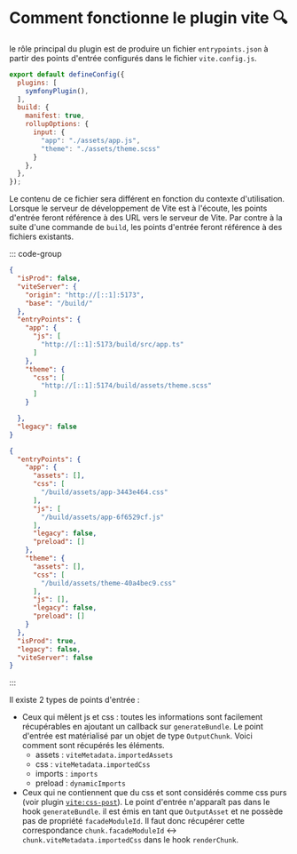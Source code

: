 # Comment fonctionne le plugin vite 🔍

le rôle principal du plugin est de produire un fichier `entrypoints.json` à partir des points d'entrée configurés dans le fichier `vite.config.js`.

```js
export default defineConfig({
  plugins: [
    symfonyPlugin(),
  ],
  build: {
    manifest: true,
    rollupOptions: {
      input: {
        "app": "./assets/app.js",
        "theme": "./assets/theme.scss"
      }
    },
  },
});
```

Le contenu de ce fichier sera différent en fonction du contexte d'utilisation. Lorsque le serveur de développement de Vite est à l'écoute, les points d'entrée feront référence à des URL vers le serveur de Vite. Par contre à la suite d'une commande de `build`, les points d'entrée feront référence à des fichiers existants.

::: code-group
```json [entrypoints.json (dev)]
{
  "isProd": false,
  "viteServer": {
    "origin": "http://[::1]:5173",
    "base": "/build/"
  },
  "entryPoints": {
    "app": {
      "js": [
        "http://[::1]:5173/build/src/app.ts"
      ]
    },
    "theme": {
      "css": [
        "http://[::1]:5174/build/assets/theme.scss"
      ]
    }

  },
  "legacy": false
}
```
```json [entrypoints.json (prod)]
{
  "entryPoints": {
    "app": {
      "assets": [],
      "css": [
        "/build/assets/app-3443e464.css"
      ],
      "js": [
        "/build/assets/app-6f6529cf.js"
      ],
      "legacy": false,
      "preload": []
    },
    "theme": {
      "assets": [],
      "css": [
        "/build/assets/theme-40a4bec9.css"
      ],
      "js": [],
      "legacy": false,
      "preload": []
    }
  },
  "isProd": true,
  "legacy": false,
  "viteServer": false
}
```
:::

Il existe 2 types de points d'entrée :
- Ceux qui mêlent js et css : toutes les informations sont facilement récupérables en ajoutant un callback sur `generateBundle`.
  Le point d'entrée est matérialisé par un objet de type `OutputChunk`. Voici comment sont récupérés les éléments.
  - assets : `viteMetadata.importedAssets`
  - css : `viteMetadata.importedCss`
  - imports : `imports`
  - preload : `dynamicImports`
- Ceux qui ne contiennent que du css et sont considérés comme css purs (voir plugin [`vite:css-post`](https://github.com/vitejs/vite/blob/main/packages/vite/src/node/plugins/css.ts)). Le point d'entrée n'apparaît pas dans le hook `generateBundle`. il est émis en tant que `OutputAsset` et ne possède pas de propriété `facadeModuleId`. Il faut donc récupérer cette correspondance `chunk.facadeModuleId` <-> `chunk.viteMetadata.importedCss` dans le hook `renderChunk`.
